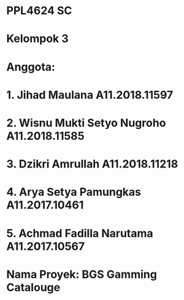 # PPL4624 SC
# Kelompok 3
# Anggota:
# 1. Jihad Maulana A11.2018.11597
# 2. Wisnu Mukti Setyo Nugroho A11.2018.11585
# 3. Dzikri Amrullah A11.2018.11218
# 4. Arya Setya Pamungkas A11.2017.10461
# 5. Achmad Fadilla Narutama A11.2017.10567
# Nama Proyek: BGS Gamming Catalouge
